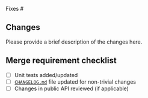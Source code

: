 Fixes #

## Changes

Please provide a brief description of the changes here.

## Merge requirement checklist

* [ ] Unit tests added/updated
* [ ] [`CHANGELOG.md`](https://github.com/grafana/grafana-opentelemetry-java) file updated for non-trivial changes
* [ ] Changes in public API reviewed (if applicable)
